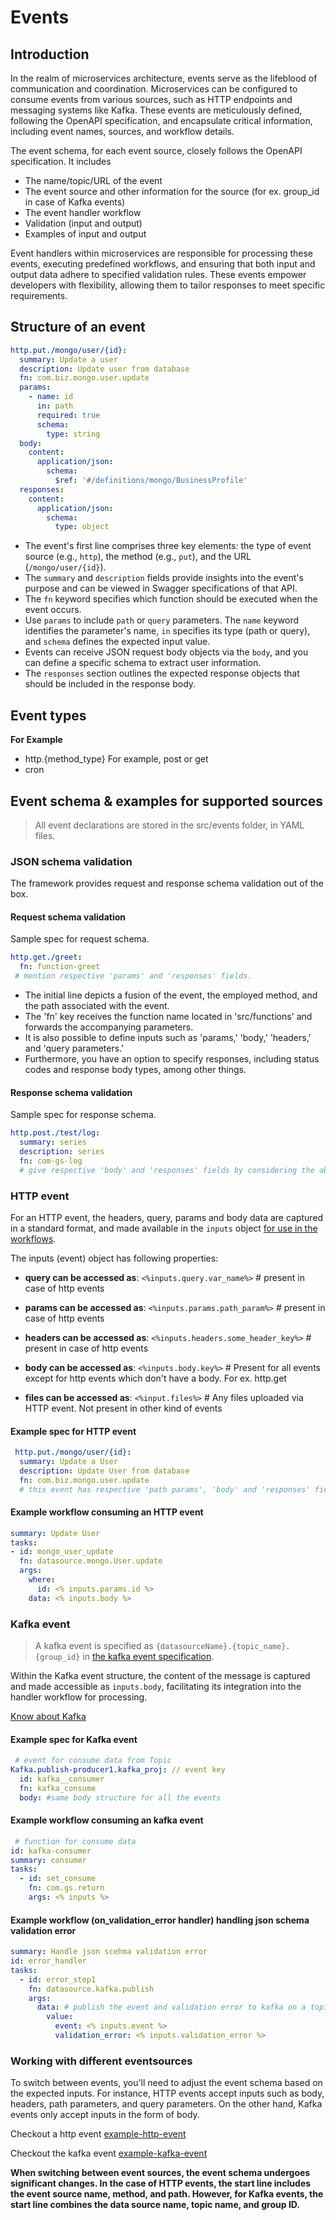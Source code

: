# Events
## Introduction
In the realm of microservices architecture, events serve as the lifeblood of communication and coordination. Microservices can be configured to consume events from various sources, such as HTTP endpoints and messaging systems like Kafka. These events are meticulously defined, following the OpenAPI specification, and encapsulate critical information, including event names, sources, and workflow details.

The event schema, for each event source, closely follows the OpenAPI specification. It includes
- The name/topic/URL of the event
- The event source and other information for the source (for ex. group_id in case of Kafka events)
- The event handler workflow
- Validation (input and output)
- Examples of input and output

Event handlers within microservices are responsible for processing these events, executing predefined workflows, and ensuring that both input and output data adhere to specified validation rules. These events empower developers with flexibility, allowing them to tailor responses to meet specific requirements.

## Structure of an event
```yaml
http.put./mongo/user/{id}:
  summary: Update a user
  description: Update user from database
  fn: com.biz.mongo.user.update
  params:
    - name: id
      in: path
      required: true
      schema:
        type: string
  body:
    content:
      application/json:
        schema:
          $ref: '#/definitions/mongo/BusinessProfile'
  responses:
    content:
      application/json:
        schema:
          type: object
```
- The event's first line comprises three key elements: the type of event source (e.g., `http`), the method (e.g., `put`), and the URL (`/mongo/user/{id}`).
- The `summary` and `description` fields provide insights into the event's purpose and can be viewed in Swagger specifications of that API.
- The `fn` keyword specifies which function should be executed when the event occurs.
- Use `params` to include `path` or `query` parameters.  The `name` keyword identifies the parameter's name, `in` specifies its type (path or query), and `schema` defines the expected input value.
- Events can receive JSON request body objects via the `body`, and you can define a specific schema to extract user information.
- The `responses` section outlines the expected response objects that should be included in the response body.




##  Event types

**For Example**
- http.{method_type} For example, post or get
- cron

## Event schema & examples for supported sources

> All event declarations are stored in the src/events folder, in YAML files.

### JSON schema validation
The framework provides request and response schema validation out of the box.

#### Request schema validation
Sample spec for request schema.
```yaml
http.get./greet:
  fn: function-greet
 # mention respective 'params' and 'responses' fields.
```

- The initial line depicts a fusion of the event, the employed method, and the path associated with the event.
- The 'fn' key receives the function name located in 'src/functions' and forwards the accompanying parameters.
- It is also possible to define inputs such as 'params,' 'body,' 'headers,' and 'query parameters.'
- Furthermore, you have an option to specify responses, including status codes and response body types, among other things.

#### Response schema validation
Sample spec for response schema.
```yaml
http.post./test/log:
  summary: series
  description: series
  fn: com-gs-log
  # give respective 'body' and 'responses' fields by considering the above event structure reference
```

### HTTP event

For an HTTP event, the headers, query, params and body data are captured in a standard format, and made available in the `inputs` object [for use in the workflows](#example-workflow-consuming-an-http-event).


 The inputs (event) object has following properties:

- **query can be accessed as**: `<%inputs.query.var_name%>` # present in case of http events

- **params can be accessed as**: `<%inputs.params.path_param%>` # present in case of http events

- **headers can be accessed as**: `<%inputs.headers.some_header_key%>` # present in case of http events

- **body can be accessed as**: `<%inputs.body.key%>` # Present for all events except for http events which don't have a body. For ex. http.get

- **files can be accessed as**: `<%input.files%>` # Any files uploaded via HTTP event. Not present in other kind of events

#### Example spec for HTTP event

``` yaml
 http.put./mongo/user/{id}:
  summary: Update a User
  description: Update User from database
  fn: com.biz.mongo.user.update
  # this event has respective 'path params', 'body' and 'responses' fields.
 ```

#### Example workflow consuming an HTTP event
  ```yaml
summary: Update User
tasks:
  - id: mongo_user_update
    fn: datasource.mongo.User.update
    args:
      where:
        id: <% inputs.params.id %>
      data: <% inputs.body %>
  ```

  ### Kafka event
> A kafka event is specified as `{datasourceName}.{topic_name}.{group_id}` in [the kafka event specification](#example-spec-for-kafka-event).

Within the Kafka event structure, the content of the message is captured and made accessible as `inputs.body`, facilitating its integration into the handler workflow for processing.


[Know about Kafka](https://github.com/godspeedsystems/gs-plugins/blob/main/plugins/kafka/README.md)

#### Example spec for Kafka event

``` yaml
 # event for consume data from Topic
Kafka.publish-producer1.kafka_proj: // event key
  id: kafka__consumer
  fn: kafka_consume
  body: #same body structure for all the events
 ```

#### Example workflow consuming an kafka event
  ```yaml
   # function for consume data
id: kafka-consumer
summary: consumer
tasks:
    - id: set_consume
      fn: com.gs.return
      args: <% inputs %>
  ```

#### Example workflow (on_validation_error handler) handling json schema validation error
  ```yaml
  summary: Handle json scehma validation error
  id: error_handler
  tasks:
    - id: error_step1
      fn: datasource.kafka.publish
      args:
        data: # publish the event and validation error to kafka on a topic
          value:
            event: <% inputs.event %>
            validation_error: <% inputs.validation_error %>
  ```


### Working with different eventsources

To switch between events, you'll need to adjust the event schema based on the expected inputs. For instance, HTTP events accept inputs such as body, headers, path parameters, and query parameters. On the other hand, Kafka events only accept inputs in the form of body.

Checkout a http event [example-http-event](#example-spec-for-http-event)

Checkout the kafka event [example-kafka-event](#example-spec-for-kafka-event)

**When switching between event sources, the event schema undergoes significant changes. In the case of HTTP events, the start line includes the event source name, method, and path. However, for Kafka events, the start line combines the data source name, topic name, and group ID.**


